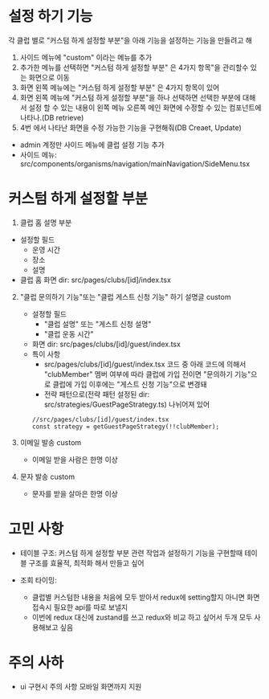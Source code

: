 # 설정 하기 기능

각 클럽 별로 "커스텀 하게 설정할 부분"을 아래 기능을 설정하는 기능을 만들려고 해

1. 사이드 메뉴에 "custom" 이라는 메뉴를 추가
2. 추가한 메뉴를 선택하면 "커스텀 하게 설정할 부분" 은 4가지 항목"을 관리할수 있는 화면으로 이동
3. 화면 왼쪽 메뉴에는 "커스텀 하게 설정할 부분" 은 4가지 항목이 있어
4. 화면 왼쪽 메뉴에 "커스텀 하게 설정할 부분"을 하나 선택하면 선택한 부분에 대해서 설정 할 수 있는 내용이 왼쪽 메뉴 오른쪽 메인 화면에 수정할 수 있는 컴포넌트에 나타나.(DB retrieve)
5. 4번 에서 나타난 화면을 수정 가능한 기능을 구현해줘(DB Creaet, Update)

- admin 계정만 사이드 메뉴에 클럽 설정 기능 추가
- 사이드 메뉴: src/components/organisms/navigation/mainNavigation/SideMenu.tsx

# 커스텀 하게 설정할 부분

1. 클럽 홈 설명 부분

- 설정할 필드
  - 운영 시간
  - 장소
  - 설명
- 클럽 홈 화면 dir: src/pages/clubs/[id]/index.tsx

2. "클럽 문의하기 기능"또는 "클럽 게스트 신청 기능" 하기 설명글 custom

   - 설정할 필드
     - "클럽 설명" 또는 "게스트 신청 설명"
     - "클럽 운동 시간"
   - 화면 dir: src/pages/clubs/[id]/guest/index.tsx
   - 특이 사항
     - src/pages/clubs/[id]/guest/index.tsx 코드 중 아래 코드에 의해서 "clubMember" 멤버 여부에 따라
       클럽에 가입 전이면 "문의하기 기능"으로 클럽에 가입 이후에는 "게스트 신청 기능"으로 변경돼
     - 전략 패턴으로(전략 패턴 설정된 dir: src/strategies/GuestPageStrategy.ts) 나뉘어져 있어
     ```
     //src/pages/clubs/[id]/guest/index.tsx
     const strategy = getGuestPageStrategy(!!clubMember);
     ```

3. 이메일 발송 custom
   - 이메일 받을 사람은 한명 이상
4. 문자 발송 custom
   - 문자를 받을 살마은 한명 이상

# 고민 사항

- 테이블 구조: 커스텀 하게 설정할 부분 관련 작업과 설정하기 기능을 구현할때 테이블 구조를 효율적, 최적화 해서 만들고 싶어

- 조회 타이밍:
  - 클럽별 커스텀한 내용을 처음에 모두 받아서 redux에 setting할지 아니면 화면 접속시 필요한 api를 따로 보낼지
  - 이번에 redux 대신에 zustand를 쓰고 redux와 비교 하고 싶어서 두개 모두 사용해보고 싶음

# 주의 사하

- ui 구현시 주의 사항 모바일 화면까지 지원
